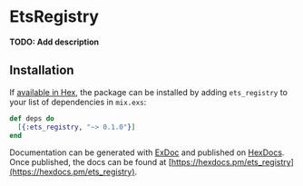 # EtsRegistry

**TODO: Add description**

## Installation

If [available in Hex](https://hex.pm/docs/publish), the package can be installed
by adding `ets_registry` to your list of dependencies in `mix.exs`:

```elixir
def deps do
  [{:ets_registry, "~> 0.1.0"}]
end
```

Documentation can be generated with [ExDoc](https://github.com/elixir-lang/ex_doc)
and published on [HexDocs](https://hexdocs.pm). Once published, the docs can
be found at [https://hexdocs.pm/ets_registry](https://hexdocs.pm/ets_registry).

